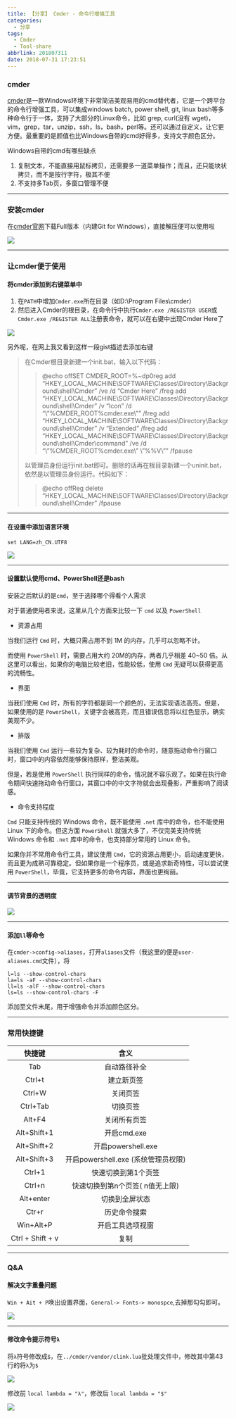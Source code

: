 ```yaml
---
title: 【分享】 Cmder - 命令行增强工具
categories:
  - 分享
tags:
  - Cmder
  - Tool-share
abbrlink: 201807311
date: 2018-07-31 17:23:51
---
```


### cmder

[cmder](http://cmder.net/)是一款Windows环境下非常简洁美观易用的cmd替代者，它是一个跨平台的命令行增强工具，可以集成windows batch, power shell, git, linux bash等多种命令行于一体，支持了大部分的Linux命令，比如 grep, curl(没有 wget)，vim，grep，tar，unzip，ssh，ls，bash，perl等。还可以通过自定义，让它更方便。最重要的是颜值也比Windows自带的cmd好得多，支持文字颜色区分。

Windows自带的cmd有哪些缺点

1. 复制文本，不能直接用鼠标拷贝，还需要多一道菜单操作；而且，还只能块状拷贝，而不是按行字符，极其不便
2. 不支持多Tab页，多窗口管理不便

---

### 安装cmder

在[cmder官网](http://cmder.net/)下载Full版本（内建Git for Windows），直接解压便可以使用啦

![](https://i.loli.net/2019/02/24/5c729a381d949.png)

---

### 让cmder便于使用

#### 将cmder添加到右键菜单中

1. 在`PATH`中增加`Cmder.exe`所在目录（如D:\Program Files\cmder）
2. 然后进入Cmder的根目录，在命令行中执行`Cmder.exe /REGISTER USER`或`Cmder.exe /REGISTER ALL`注册表命令，就可以在右键中出现Cmder Here了

![](https://i.loli.net/2019/02/24/5c729a37c5151.png)

另外呢，在网上我又看到这样一段gist描述去添加右键

> 在Cmder根目录新建一个init.bat，输入以下代码：
>> @echo offSET CMDER_ROOT=%~dp0reg add “HKEY_LOCAL_MACHINE\SOFTWARE\Classes\Directory\Background\shell\Cmder” /ve /d “Cmder Here” /freg add “HKEY_LOCAL_MACHINE\SOFTWARE\Classes\Directory\Background\shell\Cmder” /v “Icon” /d “\”%CMDER_ROOT%cmder.exe\”” /freg add “HKEY_LOCAL_MACHINE\SOFTWARE\Classes\Directory\Background\shell\Cmder” /v “Extended” /freg add “HKEY_LOCAL_MACHINE\SOFTWARE\Classes\Directory\Background\shell\Cmder\command” /ve /d “\”%CMDER_ROOT%cmder.exe\” \”%%V\”” /fpause
>
> 以管理员身份运行init.bat即可。删除的话再在根目录新建一个uninit.bat，依然是以管理员身份运行。代码如下：
>> @echo offReg delete “HKEY_LOCAL_MACHINE\SOFTWARE\Classes\Directory\Background\shell\Cmder” /fpause

---

#### 在设置中添加语言环境

`set LANG=zh_CN.UTF8`

![](https://i.loli.net/2019/02/24/5c729a3839c16.png)

---

#### 设置默认使用cmd、PowerShell还是bash

安装之后默认的是`cmd`，至于选择哪个得看个人需求

对于普通使用者来说，这里从几个方面来比较一下 `cmd` 以及 `PowerShell`

* 资源占用

当我们运行 `Cmd` 时，大概只需占用不到 1M 的内存，几乎可以忽略不计。

而使用 `PowerShell` 时，需要占用大约 20M的内存，两者几乎相差 40~50 倍。从这里可以看出，如果你的电脑比较老旧，性能较低，使用 `Cmd` 无疑可以获得更高的流畅性。

* 界面

当我们使用 `Cmd` 时，所有的字符都是同一个颜色的，无法实现语法高亮。但是，如果使用的是 `PowerShell`，关键字会被高亮，而且错误信息将以红色显示，确实美观不少。

* 排版

当我们使用 `Cmd` 运行一些较为复杂、较为耗时的命令时，随意拖动命令行窗口时，窗口中的内容依然能够保持原样，整洁美观。

但是，若是使用 `PowerShell` 执行同样的命令，情况就不容乐观了。如果在执行命令期间快速拖动命令行窗口，其窗口中的中文字符就会出现叠影，严重影响了阅读感。

* 命令支持程度

`Cmd` 只能支持传统的 Windows 命令，既不能使用 `.net` 库中的命令，也不能使用 Linux 下的命令。但这方面 `PowerShell` 就强大多了，不仅完美支持传统 Windows 命令和 `.net` 库中的命令，也支持部分常用的 Linux 命令。

如果你并不常用命令行工具，建议使用 `Cmd`，它的资源占用更小，启动速度更快，而且更为成熟可靠稳定。但如果你是一个程序员，或是追求新奇特性，可以尝试使用 `PowerShell`，毕竟，它支持更多的命令内容，界面也更绚丽。

---

#### 调节背景的透明度

![](https://i.loli.net/2019/02/24/5c729a38340f4.png)

---

#### 添加`ll`等命令

在`cmder->config->aliases`，打开`aliases`文件（我这里的便是`user-aliases.cmd`文件），将

```shell
l=ls --show-control-chars 
la=ls -aF --show-control-chars 
ll=ls -alF --show-control-chars 
ls=ls --show-control-chars -F
```

添加至文件末尾，用于增强命令并添加颜色区分。

---

### 常用快捷键

| 快捷键 | 含义 |
| :-: | :-: |
| Tab | 自动路径补全 |
| Ctrl+t | 建立新页签 |
| Ctrl+W | 关闭页签 |
| Ctrl+Tab | 切换页签 |
| Alt+F4 | 关闭所有页签 |
| Alt+Shift+1 | 开启cmd.exe |
| Alt+Shift+2 | 开启powershell.exe |
| Alt+Shift+3 | 开启powershell.exe (系统管理员权限) |
| Ctrl+1 | 快速切换到第1个页签 |
| Ctrl+n | 快速切换到第n个页签( n值无上限) |
| Alt+enter | 切换到全屏状态 |
| Ctr+r | 历史命令搜索 |
| Win+Alt+P | 开启工具选项视窗 |
| Ctrl + Shift + v | 复制|

---

### Q&A

#### 解决文字重叠问题

`Win + Ait + P`唤出设置界面，`General-> Fonts-> monospce`,去掉那勾勾即可。

![](https://i.loli.net/2019/02/24/5c729a37da921.png)

---

#### 修改命令提示符号`λ`

将`λ`符号修改成`$`，在`../cmder/vendor/clink.lua`批处理文件中，修改其中第43行的将`λ`为`$`

![](https://i.loli.net/2019/02/24/5c729a37d4c38.png)

修改前 `local lambda = "λ"`，修改后 `local lambda = "$"`

![](https://i.loli.net/2019/02/24/5c729a37d2f54.png)